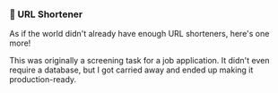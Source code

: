 ### 🤏 URL Shortener

As if the world didn't already have enough URL shorteners, here's one more!

This was originally a screening task for a job application. It didn't even require a database, but I got carried away and ended up making it production-ready.
